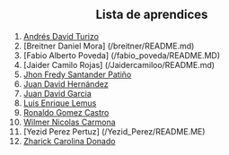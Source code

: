 <h2 align=center>Lista de aprendices</h2>

1. [Andrés David Turizo](/andres_turizo/hojadevida.md)
2. [Breitner Daniel Mora] (/breitner/README.md)
3. [Fabio Alberto Poveda] (/fabio_poveda/README.MD)
4. [Jaider Camilo Rojas] (/Jaidercamiloo/README.md)
5. [Jhon Fredy Santander Patiño](/jhonSantander/README.md)
6. [Juan David Hernández ](/juan_david_hernandez/hvjuandavid.md)
7. [Juan David Garcia ](/juan_david_garcia/juandavidgarcia.md)
8. [Luis Enrique Lemus](/luis_enrique_lemus/hvluislemus.md)
9. [Ronaldo Gomez Castro](/ronaldo_gomez/hojadedatos.md)
10. [Wilmer Nicolas Carmona](/wilmer_carmona/informacion_basica.md)
11. [Yezid Perez Pertuz] (/Yezid_Perez/README.ME)
12. [Zharick Carolina Donado](/zharick_donado/hojadevida.md)
